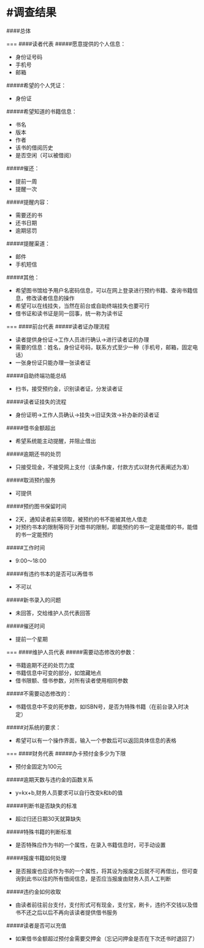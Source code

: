 #调查结果
===
####总体

===
####读者代表
#####愿意提供的个人信息：
* 身份证号码<br>
* 手机号<br>
* 邮箱<br>

#####希望的个人凭证：
* 身份证<br>

#####希望知道的书籍信息：
* 书名<br>
* 版本<br>
* 作者<br>
* 该书的借阅历史<br>
* 是否空闲（可以被借阅）<br>

#####催还：
* 提前一周<br>
* 提醒一次<br>

#####提醒内容：
* 需要还的书<br>
* 还书日期<br>
* 逾期惩罚<br>

#####提醒渠道：
* 邮件<br>
* 手机短信<br>

#####其他：
* 希望图书馆给予用户名密码信息，可以在网上登录进行预约书籍、查询书籍信息，修改读者信息的操作<br>
* 希望可以在线挂失，当然在前台或自助终端挂失也要可行<br>
* 借书证和读书证是同一回事，统一称为读书证<br>

===
####前台代表
#####读者证办理流程
* 读者提供身份证->工作人员进行确认->进行读者证的办理
* 需要的信息：姓名，身份证号码，联系方式至少一种（手机号，邮箱，固定电话）
* 一张身份证只能办理一张读者证

#####自助终端功能总结
* 扫书，接受预约金，识别读者证，分发读者证

#####读者证挂失的流程
* 身份证明->工作人员确认->挂失->旧证失效->补办新的读者证

#####借书金额超出
* 希望系统能主动提醒，并阻止借出

#####逾期还书的处罚
* 只接受现金，不接受网上支付（该条作废，付款方式以财务代表阐述为准）

#####取消预约服务
* 可提供

#####预约图书保留时间
* 2天，通知读者前来领取，被预约的书不能被其他人借走
* 对预约书本的限制等同于对借书的限制，即能预约的书一定是能借的书，能借的书一定能预约

#####工作时间
* 9:00～18:00

#####有违约书本的是否可以再借书
* 不可以

#####新书录入的问题
* 未回答，交给维护人员代表回答

#####催还时间
* 提前一个星期

===
####维护人员代表
#####需要动态修改的参数：
* 书籍逾期不还的处罚力度
* 书籍信息中可变的部分，如馆藏地点
* 借书限额、借书参数，对所有读者使用相同参数

#####不需要动态修改的：
* 书籍信息中不变的死参数，如ISBN号，是否为特殊书籍（在前台录入时决定）<br>

#####对系统的要求：
* 希望可以有一个操作界面，输入一个参数后可以返回具体信息的表格<br>

===
####财务代表
#####办卡预付金多少为下限
* 预付金固定为100元

#####逾期天数与违约金的函数关系
* y=kx+b,财务人员要求可以自行改变k和b的值

#####判断书是否缺失的标准
* 超过归还日期30天就算缺失

#####特殊书籍的判断标准
* 是否特殊应作为书的一个属性，在录入书籍信息时，可手动设置

#####报废书籍如何处理
* 是否报废也应该作为书的一个属性，将其设为报废之后就不可再借出，但可查询到此书以往的所有借阅信息，是否应当报废由财务人员人工判断

#####违约金如何收取
* 由读者前往前台支付，支付形式可有现金，支付宝，刷卡，违约不交钱以及借书不还之后以后不再向该读者提供借书服务

#####读者是否可以充值
* 如果借书金额超过预付金需要交押金（忘记问押金是否在下次还书时退回了）

